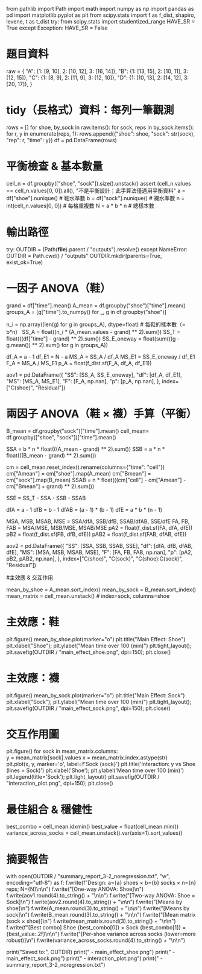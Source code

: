 

from pathlib import Path
import math
import numpy as np
import pandas as pd
import matplotlib.pyplot as plt
from scipy.stats import f as f_dist, shapiro, levene, t as t_dist
try:
    from scipy.stats import studentized_range
    HAVE_SR = True
except Exception:
    HAVE_SR = False


# 題目資料

raw = {
    "A": {1: [9, 10], 2: [10, 12], 3: [16, 14]},
    "B": {1: [13, 15], 2: [10, 11], 3: [12, 15]},
    "C": {1: [8,  9],  2: [11, 9],  3: [12, 10]},
    "D": {1: [10, 13], 2: [14, 12], 3: [20, 17]},
}

# tidy（長格式）資料：每列一筆觀測
rows = []
for shoe, by_sock in raw.items():
    for sock, reps in by_sock.items():
        for r, y in enumerate(reps, 1):
            rows.append({"shoe": shoe, "sock": str(sock), "rep": r, "time": y})
df = pd.DataFrame(rows)


# 平衡檢查 & 基本數量

cell_n = df.groupby(["shoe", "sock"]).size().unstack()
assert (cell_n.values == cell_n.values[0, 0]).all(), "不是平衡設計；此手算法僅適用平衡資料"
a = df["shoe"].nunique()          # 鞋水準數
b = df["sock"].nunique()          # 襪水準數
n = int(cell_n.values[0, 0])      # 每格重複數
N = a * b * n                     # 總樣本數

# 輸出路徑
try:
    OUTDIR = (Path(__file__).parent / "outputs").resolve()
except NameError:
    OUTDIR = Path.cwd() / "outputs"
OUTDIR.mkdir(parents=True, exist_ok=True)


# 一因子 ANOVA（鞋）

grand = df["time"].mean()
A_mean = df.groupby("shoe")["time"].mean()
groups_A = [g["time"].to_numpy() for _, g in df.groupby("shoe")]

n_i = np.array([len(g) for g in groups_A], dtype=float)      # 每鞋的樣本數（= b*n）
SS_A = float((n_i * (A_mean.values - grand) ** 2).sum())
SS_T = float(((df["time"] - grand) ** 2).sum())
SS_E_oneway = float(sum(((g - g.mean()) ** 2).sum() for g in groups_A))

df_A  = a - 1
df_E1 = N - a
MS_A  = SS_A / df_A
MS_E1 = SS_E_oneway / df_E1
F_A   = MS_A / MS_E1
p_A   = float(f_dist.sf(F_A, df_A, df_E1))

aov1 = pd.DataFrame({
    "SS": [SS_A, SS_E_oneway],
    "df": [df_A, df_E1],
    "MS": [MS_A, MS_E1],
    "F":  [F_A,  np.nan],
    "p":  [p_A,  np.nan],
}, index=["C(shoe)", "Residual"])


# 兩因子 ANOVA（鞋 × 襪）手算（平衡）

B_mean   = df.groupby("sock")["time"].mean()
cell_mean= df.groupby(["shoe", "sock"])["time"].mean()

SSA = b * n * float(((A_mean - grand) ** 2).sum())
SSB = a * n * float(((B_mean - grand) ** 2).sum())

cm = cell_mean.reset_index().rename(columns={"time": "cell"})
cm["Amean"] = cm["shoe"].map(A_mean)
cm["Bmean"] = cm["sock"].map(B_mean)
SSAB = n * float(((cm["cell"] - cm["Amean"] - cm["Bmean"] + grand) ** 2).sum())

SSE  = SS_T - SSA - SSB - SSAB

dfA  = a - 1
dfB  = b - 1
dfAB = (a - 1) * (b - 1)
dfE  = a * b * (n - 1)

MSA, MSB, MSAB, MSE = SSA/dfA, SSB/dfB, SSAB/dfAB, SSE/dfE
FA, FB, FAB = MSA/MSE, MSB/MSE, MSAB/MSE
pA2  = float(f_dist.sf(FA,  dfA, dfE))
pB2  = float(f_dist.sf(FB,  dfB, dfE))
pAB2 = float(f_dist.sf(FAB, dfAB, dfE))

aov2 = pd.DataFrame({
    "SS": [SSA, SSB, SSAB, SSE],
    "df": [dfA, dfB, dfAB, dfE],
    "MS": [MSA, MSB, MSAB, MSE],
    "F":  [FA,  FB,  FAB,  np.nan],
    "p":  [pA2, pB2, pAB2, np.nan],
}, index=["C(shoe)", "C(sock)", "C(shoe):C(sock)", "Residual"])



#主效應 & 交互作用

mean_by_shoe = A_mean.sort_index()
mean_by_sock = B_mean.sort_index()
mean_matrix  = cell_mean.unstack()  # index=sock, columns=shoe

# 主效應：鞋
plt.figure()
mean_by_shoe.plot(marker="o")
plt.title("Main Effect: Shoe")
plt.xlabel("Shoe"); plt.ylabel("Mean time over 100 (min)")
plt.tight_layout(); plt.savefig(OUTDIR / "main_effect_shoe.png", dpi=150); plt.close()

# 主效應：襪
plt.figure()
mean_by_sock.plot(marker="o")
plt.title("Main Effect: Sock")
plt.xlabel("Sock"); plt.ylabel("Mean time over 100 (min)")
plt.tight_layout(); plt.savefig(OUTDIR / "main_effect_sock.png", dpi=150); plt.close()

# 交互作用圖
plt.figure()
for sock in mean_matrix.columns:                
    y = mean_matrix[sock].values
    x = mean_matrix.index.astype(str)           
    plt.plot(x, y, marker='o', label=f'Sock {sock}')
plt.title('Interaction: y vs Shoe (lines = Sock)')
plt.xlabel('Shoe'); plt.ylabel('Mean time over 100 (min)')
plt.legend(title='Sock'); plt.tight_layout()
plt.savefig(OUTDIR / "interaction_plot.png", dpi=150); plt.close()

# 最佳組合 & 穩健性

best_combo = cell_mean.idxmin()
best_value = float(cell_mean.min())
variance_across_socks = cell_mean.unstack().var(axis=1).sort_values()


# 摘要報告

with open(OUTDIR / "summary_report_3-2_noregression.txt", "w", encoding="utf-8") as f:
    f.write(f"Design: a={a} shoes × b={b} socks × n={n} reps; N={N}\n\n")
    f.write("[One-way ANOVA: Shoe]\n")
    f.write(aov1.round(4).to_string() + "\n\n")
    f.write("[Two-way ANOVA: Shoe × Sock]\n")
    f.write(aov2.round(4).to_string() + "\n\n")
    f.write("[Means by shoe]\n")
    f.write(A_mean.round(3).to_string() + "\n\n")
    f.write("[Means by sock]\n")
    f.write(B_mean.round(3).to_string() + "\n\n")
    f.write("[Mean matrix (sock × shoe)]\n")
    f.write(mean_matrix.round(3).to_string() + "\n\n")
    f.write(f"[Best combo] Shoe {best_combo[0]} × Sock {best_combo[1]} = {best_value:.2f}\n\n")
    f.write("[Per-shoe variance across socks (lower=more robust)]\n")
    f.write(variance_across_socks.round(4).to_string() + "\n\n")
    
print("Saved to:", OUTDIR)
print(" - main_effect_shoe.png")
print(" - main_effect_sock.png")
print(" - interaction_plot.png")
print(" - summary_report_3-2_noregression.txt")

